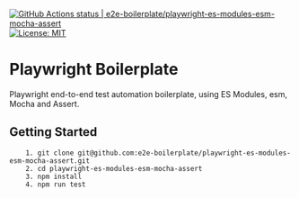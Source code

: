 [![GitHub Actions status | e2e-boilerplate/playwright-es-modules-esm-mocha-assert](https://github.com/e2e-boilerplate/playwright-es-modules-esm-mocha-assert/workflows/playwright-es-modules-esm-mocha-assert/badge.svg)](https://github.com/e2e-boilerplate/playwright-es-modules-esm-mocha-assert/actions?workflow=playwright-es-modules-esm-mocha-assert) [![License: MIT](https://img.shields.io/badge/License-MIT-yellow.svg)](https://opensource.org/licenses/MIT)

# Playwright Boilerplate

Playwright end-to-end test automation boilerplate, using ES Modules, esm, Mocha and Assert.

## Getting Started

    	1. git clone git@github.com:e2e-boilerplate/playwright-es-modules-esm-mocha-assert.git
    	2. cd playwright-es-modules-esm-mocha-assert
    	3. npm install
    	4. npm run test
